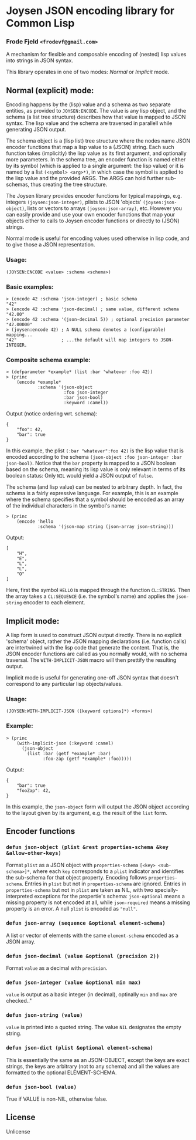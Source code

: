 # Joysen JSON encoding library for Common Lisp
### Frode Fjeld `<frodevf@gmail.com>`

A mechanism for flexible and composable encoding of (nested) lisp
values into strings in JSON syntax.

This library operates in one of two modes: *Normal* or *Implicit*
mode.

## Normal (explicit) mode:

Encoding happens by the (lisp) value and a schema as two separate
entities, as provided to `JOYSEN:ENCODE`. The value is any lisp
object, and the schema (a list tree structure) describes how that
value is mapped to JSON syntax. The lisp value and the schema are
traversed in parallell while generating JSON output.

The schema object is a (lisp list) tree structure where the nodes name
JSON encoder functions that map a lisp value to a (JSON) string. Each
such function takes (implicitly) the lisp value as its first argument,
and optionally more parameters. In the schema tree, an encoder
function is named either by its symbol (which is applied to a single
argument: the lisp value) or it is named by a list `(<symbol>
<arg>*)`, in which case the symbol is applied to the lisp value and
the provided ARGS. The ARGS can hold further sub-schemas, thus
creating the tree structure.

The Joysen library provides encoder functions for typical mappings,
e.g. integers `(joysen:json-integer)`, plists to JSON 'objects'
`(joysen:json-object)`, lists or vectors to arrays
`(joysen:json-array)`, etc. However you can easily provide and use
your own encoder functions that map your objects either to calls to
Joysen encoder functions or directly to (JSON) strings.

Normal mode is useful for encoding values used otherwise in lisp code,
and to give those a JSON representation.

### Usage:

	(JOYSEN:ENCODE <value> :schema <schema>)
  
### Basic examples:

    > (encode 42 :schema 'json-integer) ; basic schema
    "42"
    > (encode 42 :schema 'json-decimal) ; same value, different schema
    "42.00"
    > (encode 42 :schema '(json-decimal 5)) ; optional precision parameter
    "42.00000"
	> (joysen:encode 42) ; A NULL schema denotes a (configurable) mapping...
	"42"                 ; ...the default will map integers to JSON-INTEGER.

### Composite schema example:

    > (defparameter *example* (list :bar 'whatever :foo 42))
	> (princ
        (encode *example*
                :schema '(json-object
                          :foo json-integer
                          :bar json-bool)
                          :keyword :camel))

Output (notice ordering wrt. schema):

    {
        "foo": 42,
        "bar": true
    }

In this example, the plist `(:bar "whatever":foo 42)` is the lisp
value that is encoded according to the schema `(json-object :foo
json-integer :bar json-bool)`. Notice that the `bar` property is
mapped to a JSON boolean based on the schema, meaning its lisp value
is only relevant in terms of its boolean status: Only `NIL` would
yield a JSON output of `false`.

The schema (and lisp value) can be nested to arbitrary depth. In fact,
the schema is a fairly expressive language. For example, this is an
example where the schema specifies that a symbol should be encoded as
an array of the individual characters in the symbol's name:

	> (princ
	    (encode 'hello
		        :schema '(json-map string (json-array json-string)))

Output:

    [
        "H",
        "E",
        "L",
        "L",
        "O"
    ]

Here, first the symbol `HELLO` is mapped through the function
`CL:STRING`. Then the array takes a `CL:SEQUENCE` (i.e. the symbol's
name) and applies the `json-string` encoder to each element.

## Implicit mode:

A lisp form is used to construct JSON output directly. There is no
explicit 'schema' object, rather the JSON mapping declarations
(i.e. function calls) are intertwined with the lisp code that generate
the content. That is, the JSON encoder functions are called as you
normally would, with no schema traversal. The `WITH-IMPLICIT-JSON`
macro will then prettify the resulting output.

Implicit mode is useful for generating one-off JSON syntax that
doesn't correspond to any particular lisp objects/values.

### Usage:

	(JOYSEN:WITH-IMPLICIT-JSON ([keyword options]*) <forms>)
	
### Example:

	> (princ
        (with-implicit-json (:keyword :camel)
          (json-object
            (list :bar (getf *example* :bar)
                  :foo-zap (getf *example* :foo)))))
	  
Output:

    {
        "bar": true
        "fooZap": 42,
    }

In this example, the `json-object` form will output the JSON object
according to the layout given by its argument, e.g. the result of the
`list` form.

## Encoder functions

### `defun json-object (plist &rest properties-schema &key &allow-other-keys)`

Format `plist` as a JSON object with `properties-schema` `[<key>
<sub-schema>]*`, where each `key` corresponds to a `plist` indicator
and identifies the sub-schema for that object property. Encoding
follows `properties-schema`. Entries in `plist` but not in
`properties-schema` are ignored. Entries in `properties-schema` but
not in `plist` are taken as NIL, with two specially-interpreted
exceptions for the propertie's schema: `json-optional` means a missing
property is not encoded at all, while `json-required` means a missing
property is an error. A null `plist` is encoded as `"null"`.

### `defun json-array (sequence &optional element-schema)`

A list or vector of elements with the same `element-schema` encoded as
a JSON array.

### `defun json-decimal (value &optional (precision 2))`

Format `value` as a decimal with `precision`.

### `defun json-integer (value &optional min max)`
`value` is output as a basic integer (in decimal), optinally `min` and
`max` are checked.."

### `defun json-string (value)`

`value` is printed into a quoted string. The value `NIL` designates
the empty string.

### `defun json-dict (plist &optional element-schema)`

This is essentially the same as an JSON-OBJECT, except the keys are
exact strings, the keys are arbitrary (not to any schema) and all the
values are formatted to the optional ELEMENT-SCHEMA.

### `defun json-bool (value)`
True if VALUE is non-NIL, otherwise false.
  
## License

Unlicense

